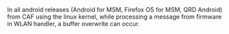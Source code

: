 In all android releases (Android for MSM, Firefox OS for MSM, QRD Android) from CAF using the linux kernel, while processing a message from firmware in WLAN handler, a buffer overwrite can occur.